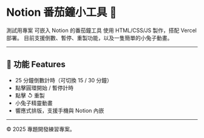 # Notion 番茄鐘小工具 🍅

測試用專案
可嵌入 Notion 的番茄鐘工具
使用 HTML/CSS/JS 製作，搭配 Vercel 部署。
目前支援倒數、暫停、重製功能，以及一隻簡單的小兔子動畫。

---
## 🔧 功能 Features

- 25 分鐘倒數計時（可切換 15 / 30 分鐘）
- 點擊圓環開始 / 暫停計時
- 點擊 ↺ 重製
- 小兔子精靈動畫
- 響應式排版，支援手機與 Notion 內嵌

---
© 2025 專題開發練習專案。
